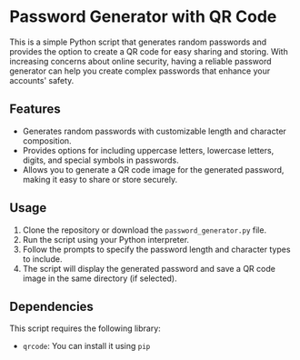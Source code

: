 # Password Generator with QR Code

This is a simple Python script that generates random passwords and provides the option to create a QR code for easy sharing and storing. With increasing concerns about online security, having a reliable password generator can help you create complex passwords that enhance your accounts' safety.

## Features

- Generates random passwords with customizable length and character composition.
- Provides options for including uppercase letters, lowercase letters, digits, and special symbols in passwords.
- Allows you to generate a QR code image for the generated password, making it easy to share or store securely.

## Usage

1. Clone the repository or download the `password_generator.py` file.
2. Run the script using your Python interpreter.
3. Follow the prompts to specify the password length and character types to include.
4. The script will display the generated password and save a QR code image in the same directory (if selected).

## Dependencies

This script requires the following library:

- `qrcode`: You can install it using `pip`

